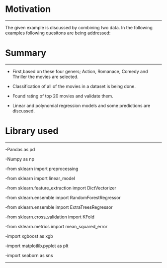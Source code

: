 # Motivation
***
The given example is discussed by combining two data. In the following examples following quesitons are being addressed:

# Summary
***
  - First,based on these four geners; Action, Romanace, Comedy and Thriller the movies are selected.
  
  - Classification of all of the movies in a dataset is being done.

  - Found rating of top 20 movies and validate them.
  
  - Linear and polynomial regression models and some predictions are discussed.

# Library used
***
  -Pandas as pd
  
  -Numpy as np
  
  -from sklearn import preprocessing
  
  -from sklearn import linear_model
  
  -from sklearn.feature_extraction import DictVectorizer
  
  -from sklearn.ensemble import RandomForestRegressor
  
  -from sklearn.ensemble import ExtraTreesRegressor
  
  -from sklearn.cross_validation import KFold
  
  -from sklearn.metrics import mean_squared_error
  
  -import xgboost as xgb
  
  -import matplotlib.pyplot as plt
  
  -import seaborn as sns
  
  ***
